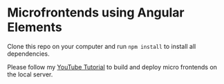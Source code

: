 # Microfrontends using Angular Elements


Clone this repo on your computer and run `npm install` to install all dependencies.

Please follow my [YouTube Tutorial](https://www.youtube.com/watch?v=oqle07Ifyoc) to build and deploy micro frontends on the local server.
